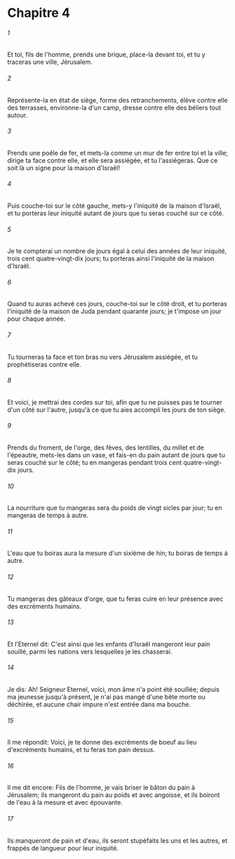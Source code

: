 # Chapitre 4

###### 1
Et toi, fils de l'homme, prends une brique, place-la devant toi, et tu y traceras une ville, Jérusalem.
###### 2
Représente-la en état de siège, forme des retranchements, élève contre elle des terrasses, environne-la d'un camp, dresse contre elle des béliers tout autour.
###### 3
Prends une poêle de fer, et mets-la comme un mur de fer entre toi et la ville; dirige ta face contre elle, et elle sera assiégée, et tu l'assiégeras. Que ce soit là un signe pour la maison d'Israël!
###### 4
Puis couche-toi sur le côté gauche, mets-y l'iniquité de la maison d'Israël, et tu porteras leur iniquité autant de jours que tu seras couché sur ce côté.
###### 5
Je te compterai un nombre de jours égal à celui des années de leur iniquité, trois cent quatre-vingt-dix jours; tu porteras ainsi l'iniquité de la maison d'Israël.
###### 6
Quand tu auras achevé ces jours, couche-toi sur le côté droit, et tu porteras l'iniquité de la maison de Juda pendant quarante jours; je t'impose un jour pour chaque année.
###### 7
Tu tourneras ta face et ton bras nu vers Jérusalem assiégée, et tu prophétiseras contre elle.
###### 8
Et voici, je mettrai des cordes sur toi, afin que tu ne puisses pas te tourner d'un côté sur l'autre, jusqu'à ce que tu aies accompli les jours de ton siège.
###### 9
Prends du froment, de l'orge, des fèves, des lentilles, du millet et de l'épeautre, mets-les dans un vase, et fais-en du pain autant de jours que tu seras couché sur le côté; tu en mangeras pendant trois cent quatre-vingt-dix jours.
###### 10
La nourriture que tu mangeras sera du poids de vingt sicles par jour; tu en mangeras de temps à autre.
###### 11
L'eau que tu boiras aura la mesure d'un sixième de hin; tu boiras de temps à autre.
###### 12
Tu mangeras des gâteaux d'orge, que tu feras cuire en leur présence avec des excréments humains.
###### 13
Et l'Eternel dit: C'est ainsi que les enfants d'Israël mangeront leur pain souillé, parmi les nations vers lesquelles je les chasserai.
###### 14
Je dis: Ah! Seigneur Eternel, voici, mon âme n'a point été souillée; depuis ma jeunesse jusqu'à présent, je n'ai pas mangé d'une bête morte ou déchirée, et aucune chair impure n'est entrée dans ma bouche.
###### 15
Il me répondit: Voici, je te donne des excréments de boeuf au lieu d'excréments humains, et tu feras ton pain dessus.
###### 16
Il me dit encore: Fils de l'homme, je vais briser le bâton du pain à Jérusalem; ils mangeront du pain au poids et avec angoisse, et ils boiront de l'eau à la mesure et avec épouvante.
###### 17
Ils manqueront de pain et d'eau, ils seront stupéfaits les uns et les autres, et frappés de langueur pour leur iniquité.
